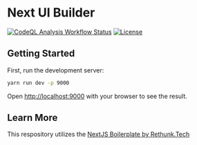 # Next UI Builder

[![CodeQL Analysis Workflow Status](https://github.com/Rethunk-Tech/next-ui-builder/actions/workflows/codeql-analysis.yml/badge.svg)](https://github.com/Rethunk-Tech/next-ui-builder/actions)
[![License](https://badgen.net/badge/License/CC-BY-NC-SA-2.0/blue)](https://github.com/Rethunk-Tech/next-ui-builder/blob/main/LICENSE.txt)

## Getting Started

First, run the development server:

```bash
yarn run dev -p 9000
```

Open [http://localhost:9000](http://localhost:9000) with your browser to see the result.

## Learn More

This respository utilizes the [NextJS Boilerplate by Rethunk.Tech](https://github.com/Rethunk-Tech/nextjs-boilerplate)
